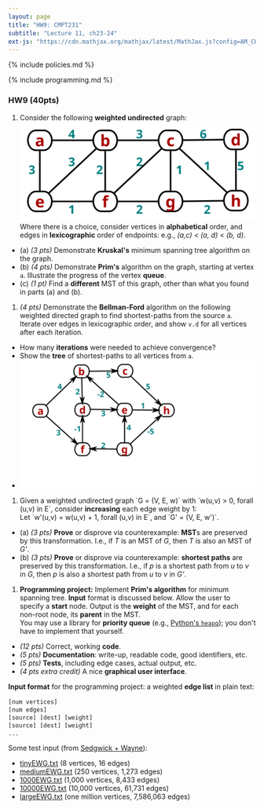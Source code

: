 ```yaml
---
layout: page
title: "HW9: CMPT231"
subtitle: "Lecture 11, ch23-24"
ext-js: "https://cdn.mathjax.org/mathjax/latest/MathJax.js?config=AM_CHTML"
---
```


{% include policies.md %}

{% include programming.md %}

### HW9 (40pts)
1. Consider the following **weighted undirected** graph: <br/> 
  ![MST](img/hw9-1.svg) <br/>
  Where there is a choice, consider vertices in **alphabetical** order,
  and edges in **lexicographic** order of endpoints:
    e.g., *(a,c)* < *(a, d)* < *(b, d)*.
  + (a) *(3 pts)* Demonstrate **Kruskal's**
    minimum spanning tree algorithm on the graph.
  + (b) *(4 pts)* Demonstrate **Prim's** algorithm on the graph,
    starting at vertex `a`.
    Illustrate the progress of the vertex **queue**.
  + (c) *(1 pt)* Find a **different** MST of this graph, other than
    what you found in parts (a) and (b).
1. *(4 pts)* Demonstrate the **Bellman-Ford** algorithm
  on the following weighted directed graph
  to find shortest-paths from the source `a`. <br/>
  Iterate over edges in lexicographic order,
  and show `v.d` for all vertices after each iteration.
  + How many **iterations** were needed to achieve convergence? 
  + Show the **tree** of shortest-paths to all vertices from `a`.
  + ![BF](img/hw9-2.svg)
1. Given a weighted undirected graph \`G = (V, E, w)\`
  with \`w(u,v) > 0, forall (u,v) in E\`,
  consider **increasing** each edge weight by 1: <br/>
  Let \`w'(u,v) = w(u,v) + 1, forall (u,v) in E\`,
  and \`G' = (V, E, w')\`.
  + (a) *(3 pts)* **Prove** or disprove via counterexample:
  **MST**s are preserved by this transformation.
  I.e., if *T* is an MST of *G*, then *T* is also an MST of *G'*.
  + (b) *(3 pts)* **Prove** or disprove via counterexample:
  **shortest paths** are preserved by this transformation.
  I.e., if *p* is a shortest path from *u* to *v* in *G*,
  then *p* is also a shortest path from *u* to *v* in *G'*.
1. **Programming project:** Implement **Prim's algorithm** for minimum spanning tree.
  **Input** format is discussed below.
  Allow the user to specify a **start** node.
  Output is the **weight** of the MST, and for each non-root node, its **parent** in the MST. <br/>
  You may use a library for **priority queue**
  (e.g., [Python's `heapq`](https://docs.python.org/3.0/library/heapq.html));
  you don't have to implement that yourself.
  + *(12 pts)* Correct, working **code**.
  + *(5 pts)* **Documentation**: write-up, readable code, good identifiers, etc.
  + *(5 pts)* **Tests**, including edge cases, actual output, etc.
  + *(4 pts extra credit)* A nice **graphical user interface**.

**Input format** for the programming project: a weighted **edge list** in plain text:

```
[num vertices]
[num edges]
[source] [dest] [weight]
[source] [dest] [weight]
...
```

Some test input
(from [Sedgwick + Wayne](http://algs4.cs.princeton.edu/43mst/)):

+ [tinyEWG.txt](http://algs4.cs.princeton.edu/43mst/tinyEWG.txt) (8 vertices, 16 edges)
+ [mediumEWG.txt](http://algs4.cs.princeton.edu/43mst/mediumEWG.txt) (250 vertices, 1,273 edges)
+ [1000EWG.txt](http://algs4.cs.princeton.edu/43mst/1000EWG.txt) (1,000 vertices, 8,433 edges)
+ [10000EWG.txt](http://algs4.cs.princeton.edu/43mst/10000EWG.txt) (10,000 vertices, 61,731 edges)
+ [largeEWG.txt](http://algs4.cs.princeton.edu/43mst/largeEWG.txt) (one million vertices, 7,586,063 edges)
